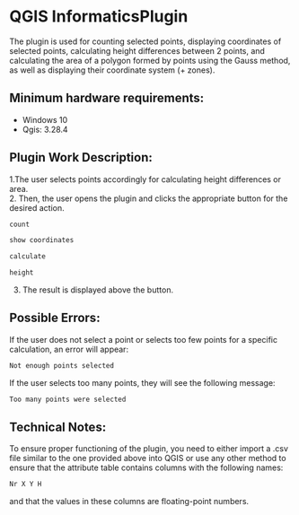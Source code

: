 # QGIS InformaticsPlugin
The plugin is used for counting selected points, displaying coordinates of selected points, calculating height differences between 2 points, and calculating the area of a polygon formed by points using the Gauss method, as well as displaying their coordinate system (+ zones).

## Minimum hardware requirements:
- Windows 10  
- Qgis: 3.28.4

## Plugin Work Description:
1.The user selects points accordingly for calculating height differences or area. <br/>
2. Then, the user opens the plugin and clicks the appropriate button for the desired action.
```sh
count
```
```sh
show coordinates
```
```sh
calculate
```
```sh
height
```
3. The result is displayed above the button.

## Possible Errors:
If the user does not select a point or selects too few points for a specific calculation, an error will appear:
```sh
Not enough points selected
```
If the user selects too many points, they will see the following message:
```sh
Too many points were selected
```

## Technical Notes:
To ensure proper functioning of the plugin, you need to either import a .csv file similar to the one provided above into QGIS or use any other method to ensure that the attribute table contains columns with the following names:
```sh
Nr X Y H
```
and that the values in these columns are floating-point numbers.
